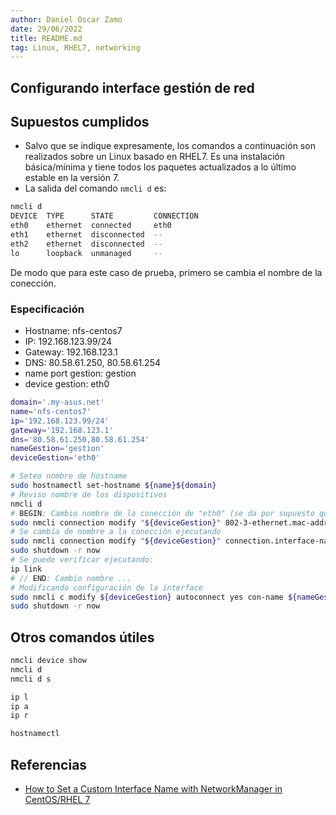 ```yaml
---
author: Daniel Oscar Zamo
date: 29/06/2022
title: README.md
tag: Linux, RHEL7, networking
---
```


## Configurando interface gestión de red

## Supuestos cumplidos

- Salvo que se indique expresamente, los comandos a continuación son realizados sobre un Linux basado en RHEL7. Es una instalación básica/mínima y tiene todos los paquetes actualizados a lo último estable en la versión 7.
- La salida del comando `nmcli d` es:
```bash
nmcli d
DEVICE  TYPE      STATE         CONNECTION         
eth0    ethernet  connected     eth0 
eth1    ethernet  disconnected  --                 
eth2    ethernet  disconnected  --                 
lo      loopback  unmanaged     -- 
```
De modo que para este caso de prueba, primero se cambia el nombre de la conección. 

### Especificación

- Hostname: nfs-centos7
- IP: 192.168.123.99/24
- Gateway: 192.168.123.1
- DNS: 80.58.61.250, 80.58.61.254
- name port gestion: gestion
- device gestion: eth0

```bash
domain='.my-asus.net'
name='nfs-centos7'
ip='192.168.123.99/24'
gateway='192.168.123.1'
dns='80.58.61.250,80.58.61.254'
nameGestion='gestion'
deviceGestion='eth0'

# Seteo nombre de hostname
sudo hostnamectl set-hostname ${name}${domain}
# Reviso nombre de los dispositivos
nmcli d
# BEGIN: Cambio nombre de la conección de "eth0" (se da por supuesto que es inicialmente este nombre) a "gestion" (ver referencia)
sudo nmcli connection modify "${deviceGestion}" 802-3-ethernet.mac-address "$(ip link show ${deviceGestion}|tail -1|awk '{print $2}')"
# Se cambia de nombre a la conección ejecutando
sudo nmcli connection modify "${deviceGestion}" connection.interface-name "${nameGestion}"
sudo shutdown -r now
# Se puede verificar ejecutando:
ip link
# // END: Cambio nombre ...
# Modificando configuración de la interface
sudo nmcli c modify ${deviceGestion} autoconnect yes con-name ${nameGestion} ifname ${deviceGestion} ipv4.addresses ${ip} ipv4.method manual ipv4.gateway ${gateway} ipv4.dns ${dns}
sudo shutdown -r now
```

## Otros comandos útiles

```bash
nmcli device show
nmcli d
nmcli d s

ip l
ip a
ip r

hostnamectl
```

## Referencias

- [How to Set a Custom Interface Name with NetworkManager in CentOS/RHEL 7](https://www.thegeekdiary.com/how-to-set-a-custom-interface-name-with-networkmanager-in-centos-rhel-7/)

